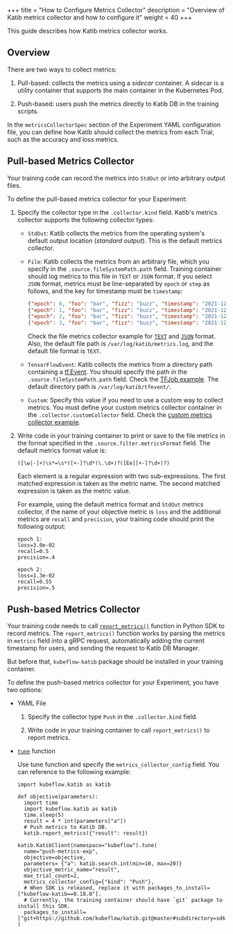 +++
title = "How to Configure Metrics Collector"
description = "Overview of Katib metrics collector and how to configure it"
weight = 40
+++

This guide describes how Katib metrics collector works.

## Overview

There are two ways to collect metrics:

1. Pull-based: collects the metrics using a _sidecar_ container. A sidecar is a utility container that supports
the main container in the Kubernetes Pod.

2. Push-based: users push the metrics directly to Katib DB in the training scripts.

In the `metricsCollectorSpec` section of the Experiment YAML configuration file, you can
define how Katib should collect the metrics from each Trial, such as the accuracy and loss metrics.

## Pull-based Metrics Collector

Your training code can record the metrics into `StdOut` or into arbitrary output files. 

To define the pull-based metrics collector for your Experiment:

1. Specify the collector type in the `.collector.kind` field.
   Katib's metrics collector supports the following collector types:

   - `StdOut`: Katib collects the metrics from the operating system's default
     output location (_standard output_). This is the default metrics collector.

   - `File`: Katib collects the metrics from an arbitrary file, which
     you specify in the `.source.fileSystemPath.path` field. Training container
     should log metrics to this file in `TEXT` or `JSON` format. If you select `JSON` format,
     metrics must be line-separated by `epoch` or `step` as follows, and the key for timestamp must
     be `timestamp`:

     ```json
     {"epoch": 0, "foo": "bar", "fizz": "buzz", "timestamp": "2021-12-02T14:27:51"}
     {"epoch": 1, "foo": "bar", "fizz": "buzz", "timestamp": "2021-12-02T14:27:52"}
     {"epoch": 2, "foo": "bar", "fizz": "buzz", "timestamp": "2021-12-02T14:27:53"}
     {"epoch": 3, "foo": "bar", "fizz": "buzz", "timestamp": "2021-12-02T14:27:54"}
     ```

     Check the file metrics collector example for [`TEXT`](https://github.com/kubeflow/katib/blob/ea46a7f2b73b2d316b6b7619f99eb440ede1909b/examples/v1beta1/metrics-collector/file-metrics-collector.yaml#L14-L24)
     and [`JSON`](https://github.com/kubeflow/katib/blob/ea46a7f2b73b2d316b6b7619f99eb440ede1909b/examples/v1beta1/metrics-collector/file-metrics-collector-with-json-format.yaml#L14-L22)
     format. Also, the default file path is `/var/log/katib/metrics.log`, and the default file format is `TEXT`.

   - `TensorFlowEvent`: Katib collects the metrics from a directory path
     containing a [tf.Event](https://www.tensorflow.org/api_docs/python/tf/compat/v1/Event).
     You should specify the path in the `.source.fileSystemPath.path` field. Check the
     [TFJob example](https://github.com/kubeflow/katib/blob/ea46a7f2b73b2d316b6b7619f99eb440ede1909b/examples/v1beta1/kubeflow-training-operator/tfjob-mnist-with-summaries.yaml#L17-L23).
     The default directory path is `/var/log/katib/tfevent/`.

   - `Custom`: Specify this value if you need to use a custom way to collect
     metrics. You must define your custom metrics collector container
     in the `.collector.customCollector` field. Check the
     [custom metrics collector example](https://github.com/kubeflow/katib/blob/ea46a7f2b73b2d316b6b7619f99eb440ede1909b/examples/v1beta1/metrics-collector/custom-metrics-collector.yaml#L14-L36).

2. Write code in your training container to print or save to the file metrics in the format
   specified in the `.source.filter.metricsFormat` field. The default metrics format value is:

   ```
   ([\w|-]+)\s*=\s*([+-]?\d*(\.\d+)?([Ee][+-]?\d+)?)
   ```

   Each element is a regular expression with two sub-expressions. The first matched expression is
   taken as the metric name. The second matched expression is taken as the metric value.

   For example, using the default metrics format and `StdOut` metrics collector,
   if the name of your objective metric is `loss` and the additional metrics are
   `recall` and `precision`, your training code should print the following output:

   ```shell
   epoch 1:
   loss=3.0e-02
   recall=0.5
   precision=.4

   epoch 2:
   loss=1.3e-02
   recall=0.55
   precision=.5
   ```

## Push-based Metrics Collector

Your training code needs to call [`report_metrics()`](https://github.com/kubeflow/katib/blob/e251a07cb9491e2d892db306d925dddf51cb0930/sdk/python/v1beta1/kubeflow/katib/api/report_metrics.py#L26) function in Python SDK to record metrics. 
The `report_metrics()` function works by parsing the metrics in `metrics` field into a gRPC request, automatically adding the current timestamp for users, and sending the request to Katib DB Manager. 

But before that, `kubeflow-katib` package should be installed in your training container. 

To define the push-based metrics collector for your Experiment, you have two options:

- YAML File

    1. Specify the collector type `Push` in the `.collector.kind` field.

    2. Write code in your training container to call `report_metrics()` to report metrics.

- [`tune`](https://github.com/kubeflow/katib/blob/master/sdk/python/v1beta1/kubeflow/katib/api/katib_client.py#L166) function

    Use tune function and specify the `metrics_collector_config` field. You can reference to the following example:

    ```
    import kubeflow.katib as katib

    def objective(parameters):
      import time
      import kubeflow.katib as katib
      time.sleep(5)
      result = 4 * int(parameters["a"])
      # Push metrics to Katib DB.
      katib.report_metrics({"result": result})

    katib.KatibClient(namespace="kubeflow").tune(
      name="push-metrics-exp",
      objective=objective,
      parameters= {"a": katib.search.int(min=10, max=20)}
      objective_metric_name="result",
      max_trial_count=2,
      metrics_collector_config={"kind": "Push"},
      # When SDK is released, replace it with packages_to_install=["kubeflow-katib==0.18.0"].
      # Currently, the training container should have `git` package to install this SDK. 
      packages_to_install=["git+https://github.com/kubeflow/katib.git@master#subdirectory=sdk/python/v1beta1"],
    )
    ```

